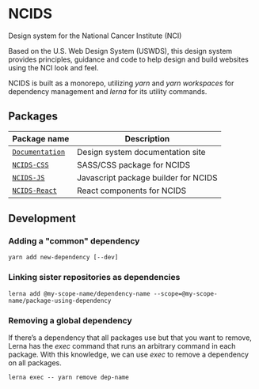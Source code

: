 # NCIDS 
Design system for the National Cancer Institute (NCI)

Based on the U.S. Web Design System (USWDS), this design system provides principles, guidance and code to help design and build websites using the NCI look and feel.

NCIDS is built as a monorepo, utilizing *yarn* and *yarn workspaces* for dependency management and *lerna* for its utility commands.

## Packages
| Package name                                  | Description                                                                                                                                                                                                                                   |
| --------------------------------------------- | --------------------------------------------------------------------------------------------------------------------------------------------------------------------------------------------------------------------------------------------- |
| [`Documentation`](./docs)  | Design system documentation site                                                                                                                                                                                                       |
| [`NCIDS-CSS`](./packages/ncids-css) | SASS/CSS package for NCIDS                                                                                                                                                                                                                              |
| [`NCIDS-JS`](./packages/ncids-js)     |  Javascript package builder for NCIDS                                                                                                                                                                        |
| [`NCIDS-React`](./packages/ncids-react)     |  React components for NCIDS                                                                                                                                                                        |



## Development
### Adding a "common" dependency

`yarn add new-dependency [--dev]`

### Linking sister repositories as dependencies

`lerna add @my-scope-name/dependency-name --scope=@my-scope-name/package-using-dependency`

### Removing a global dependency
If there’s a dependency that all packages use but that you want to remove, Lerna has the _exec_ command that runs an arbitrary command in each package. With this knowledge, we can use _exec_ to remove a dependency on all packages.

 `lerna exec -- yarn remove dep-name`
